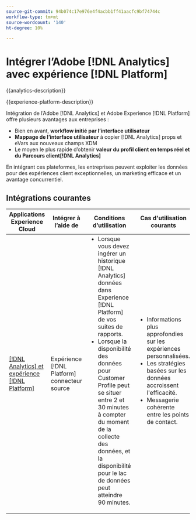 ```yaml
---
source-git-commit: 94b074c17e976e4f4acbb1ff41aacfc9bf74744c
workflow-type: tm+mt
source-wordcount: '140'
ht-degree: 10%

---
```



# Intégrer l’Adobe [!DNL Analytics] avec expérience [!DNL Platform]

{{analytics-description}}

{{experience-platform-description}}

Intégration de l’Adobe [!DNL Analytics] et Adobe Experience [!DNL Platform] offre plusieurs avantages aux entreprises :

+ Bien en avant, **workflow initié par l’interface utilisateur**
+ **Mappage de l’interface utilisateur** à copier [!DNL Analytics] props et eVars aux nouveaux champs XDM
+ Le moyen le plus rapide d’obtenir **valeur du profil client en temps réel et du Parcours client[!DNL Analytics]**

En intégrant ces plateformes, les entreprises peuvent exploiter les données pour des expériences client exceptionnelles, un marketing efficace et un avantage concurrentiel.

## Intégrations courantes

<table>
    <thead>
        <tr>
            <th>Applications Experience Cloud</th>
            <th>Intégrer à l’aide de</th>
            <th>Conditions d’utilisation</th>
            <th>Cas d'utilisation courants</th>
        </tr>
    </thead>
    <tbody>
        <tr>
            <td><a href="https://experienceleague.adobe.com/docs/experience-platform/sources/ui-tutorials/create/adobe-applications/analytics.html?lang=fr" target="_blank" rel="noreferrer">[!DNL Analytics] et expérience [!DNL Platform]</a></td>
            <td>Expérience [!DNL Platform] connecteur source</td>
            <td>
                <ul style="margin-top: 0;">
                    <li>Lorsque vous devez ingérer un historique [!DNL Analytics] données dans Experience [!DNL Platform] de vos suites de rapports.</li>
                    <li>Lorsque la disponibilité des données pour Customer Profile peut se situer entre 2 et 30 minutes à compter du moment de la collecte des données, et la disponibilité pour le lac de données peut atteindre 90 minutes.</li>
                </ul>
            </td>
            <td>
                <ul style="margin-top: 0;">
                    <li>Informations plus approfondies sur les expériences personnalisées.</li>
                    <li>Les stratégies basées sur les données accroissent l'efficacité.</li>
                    <li>Messagerie cohérente entre les points de contact.</li>
                </ul>
            </td>
        </tr>
    </tbody>          
</table>
